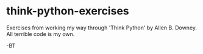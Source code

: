 # think-python-exercises
Exercises from working my way through 'Think Python' by Allen B. Downey. All terrible code is my own.

-BT

